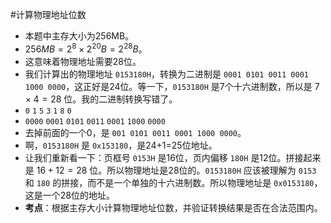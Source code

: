 #计算物理地址位数
* 本题中主存大小为256MB。
*   $256MB = 2^8 \times 2^{20}B = 2^{28}B$。
*   这意味着物理地址需要28位。
*   我们计算出的物理地址 `0153180H`，转换为二进制是 `0001 0101 0011 0001 1000 0000`，这正好是24位。等一下，`0153180H` 是7个十六进制数，所以是 $7 \times 4 = 28$ 位。我的二进制转换写错了。
*   `0` `1` `5` `3` `1` `8` `0`
*   `0000` `0001` `0101` `0011` `0001` `1000` `0000`
*   去掉前面的一个0，是 `001 0101 0011 0001 1000 0000`。
*   啊，`0153180H` 是 `0x153180`，是24+1=25位地址。
*   让我们重新看一下：页框号 `0153H` 是16位，页内偏移 `180H` 是12位。拼接起来是 $16+12=28$ 位。所以物理地址是28位的。`0153180H` 应该被理解为 `0153` 和 `180` 的拼接，而不是一个单独的十六进制数。所以物理地址是 `0x0153180`，这是一个28位的地址。
*   **考点**：根据主存大小计算物理地址位数，并验证转换结果是否在合法范围内。